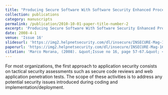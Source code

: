 ```yaml
---
title: "Producing Secure Software With Software Security Enhanced Processes"
collection: publications
category: manuscripts
permalink: /publication/2010-10-01-paper-title-number-2
excerpt: 'Producing Secure Software With Software Security Enhanced Processes'
date: 2008-4-1
venue: 'Issue 16'
slidesurl: 'https://img2.helpnetsecurity.com/dl/insecure/INSECURE-Mag-16.pdf'
paperurl: 'https://img2.helpnetsecurity.com/dl/insecure/INSECURE-Mag-16.pdf'
citation: 'Marco Morana, (2008). &quot;Issue no 16, page 57-67.&quot; <i>Issue 16</i>. 1(2).'
---
```


For most organizations, the first approach to application security consists on tactical security assessments such as secure code reviews and web application penetration tests.  The scope of these activities is to address any potential security issues introduced during coding and implementation/deployment.
